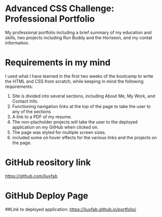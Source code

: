 # Advanced CSS Challenge: Professional Portfolio

My professional portfolio including a brief summary of my education and skills, two projects including Run Buddy and the Horiseon, and my contat information.

# Requirements in my mind

I used what I have learned in the first two weeks of the bootcamp to write the HTML and CSS from scratch, while keeping in mind the following requirements:

1) Site is divided into several sections, including About Me, My Work, and Contact Info.
2) Functioning navigation links at the top of the page to take the user to any of the sections
3) A link to a PDF of my resume.
4) The non-placholder projects will take the user to the deployed application on my GitHub when clicked on.
5) The page was styled for multiple screen sizes.
6) included some on hover effects for the various links and the projects on the page.


# GitHub reository link

https://github.com/liuyfab



# GitHub Deploy Page

##Link to deployed application: https://liuyfab.github.io/portfolio/


